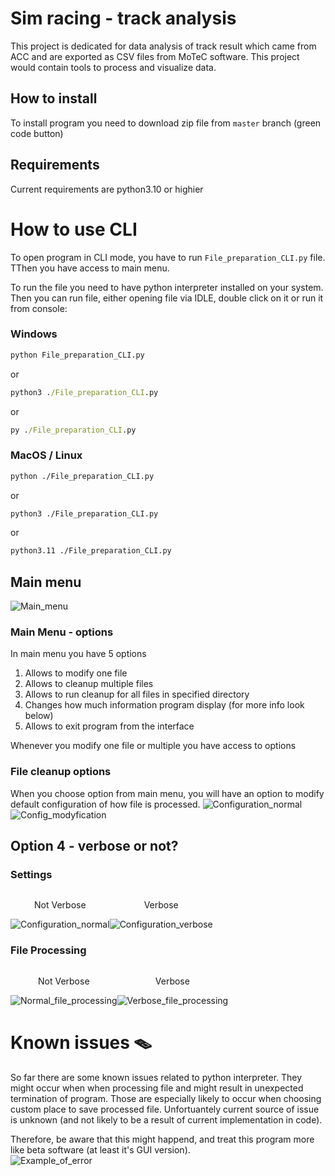 # Sim racing - track analysis
This project is dedicated for data analysis of track result which came from ACC and are exported as CSV files from MoTeC software. This project would contain tools to process and visualize data.

## How to install
To install program you need to download zip file from `master` branch (green code button)


## Requirements
Current requirements are python3.10 or highier

# How to use CLI
To open program in CLI mode, you have to run `File_preparation_CLI.py` file. TThen you have access to main menu. 

To run the file you need to have python interpreter installed on your system. Then you can run file, either opening file via IDLE, double click on it or run it from console:

### Windows
```cmd
python File_preparation_CLI.py
```
or
```cmd
python3 ./File_preparation_CLI.py
```
or
```cmd
py ./File_preparation_CLI.py
```

### MacOS / Linux
```bash
python ./File_preparation_CLI.py
```
or
```bash
python3 ./File_preparation_CLI.py
```
or
```bash
python3.11 ./File_preparation_CLI.py
```

## Main menu
<img alt="Main_menu" src="https://github.com/Bauero/sim_racing_track_analysis/assets/65217796/4a0016de-6515-445a-baaf-2320d85c5b7b">


### Main Menu - options
In main menu you have 5 options
1. Allows to modify one file
2. Allows to cleanup multiple files
3. Allows to run cleanup for all files in specified directory
4. Changes how much information program display (for more info look below)
5. Allows to exit program from the interface

Whenever you modify one file or multiple you have access to options

### File cleanup options

When you choose option from main menu, you will have an option to modify default configuration of how file is processed.
<img 
  alt="Configuration_normal" 
  src="https://github.com/Bauero/sim_racing_track_analysis/assets/65217796/b9b5cd73-d728-48ed-a50e-60b43e6cc163">
<img 
  alt="Config_modyfication" 
  src="https://github.com/Bauero/sim_racing_track_analysis/assets/65217796/a048ee4a-3974-4848-b2b0-812c45cf3e11">


## Option 4 - verbose or not?

### Settings

<div style="display: flex">
  <div style="display: flex 1; text-align: center">
    <p>Not Verbose</p>
    <img style="display: block;
    margin-left: auto;
    margin-right: auto;" alt="Configuration_normal" src="https://github.com/Bauero/sim_racing_track_analysis/assets/65217796/b9b5cd73-d728-48ed-a50e-60b43e6cc163">
  </div>
  <div style="flex 1; text-align: center">
    <p>Verbose</p>
    <img style="display: block;
    margin-left: auto;
    margin-right: auto;" alt="Configuration_verbose" src="https://github.com/Bauero/sim_racing_track_analysis/assets/65217796/143eec84-6041-4063-8cee-ea8a24a7a227">
  </div>
</div>

### File Processing

<div style="display: flex">
  <div style="display: flex 1; text-align: center">
    <p>Not Verbose</p>
    <img style="display: block;
    margin-left: auto;
    margin-right: auto;" alt="Normal_file_processing" src="https://github.com/Bauero/sim_racing_track_analysis/assets/65217796/6cb40825-4bae-41b7-8f1c-5d24baf915f2">
  </div>
  <div style="flex 1; text-align: center">
    <p>Verbose</p>
    <img style="display: block;
    margin-left: auto;
    margin-right: auto;" alt="Verbose_file_processing" src="https://github.com/Bauero/sim_racing_track_analysis/assets/65217796/d5eef17e-adce-4d42-96be-6e5001216e8a">
  </div>
</div>

# Known issues 🪤

So far there are some known issues related to python interpreter. They might occur when when processing file and might result in unexpected termination of program. Those are especially likely to occur when choosing custom place to save processed file. Unfortuantely current source of issue is unknown (and not likely to be a result of current implementation in code).

Therefore, be aware that this might happend, and treat this program more like beta software (at least it's GUI version).
<img style="display: block;
    margin-left: auto;
    margin-right: auto;" 
    alt="Example_of_error" src="https://github.com/Bauero/sim_racing_track_analysis/assets/65217796/5903a79b-e6a3-433b-9605-08809b06cecb">
